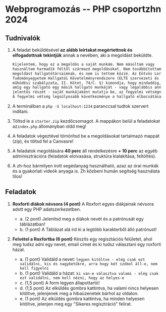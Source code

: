 # Webprogramozás -- PHP csoportzhn 2024

## Tudnivalók

1. A feladat beküldésével **az alább leírtakat megértettnek és elfogadottnak tekintjük** annak a nevében, aki a megoldást beküldte.

    ```txt
    Kijelentem, hogy ez a megoldás a saját munkám. Nem másoltam vagy 
    használtam harmadik féltől származó megoldásokat. Nem továbbítottam 
    megoldást hallgatótársaimnak, és nem is tettem közzé. Az Eötvös Loránd 
    Tudományegyetem Hallgatói Követelményrendszere (ELTE szervezeti és 
    működési szabályzata, II. Kötet, 74/C. §) kimondja, hogy mindaddig, 
    amíg egy hallgató egy másik hallgató munkáját - vagy legalábbis annak 
    jelentős részét - saját munkájaként mutatja be, az fegyelmi vétségnek számít. 
    A fegyelmi vétség legsúlyosabb következménye a hallgató elbocsátása az egyetemről.
    ```

2. A terminálban a `php -S localhost:1234` paranccsal tudtok szervert indítani.  

3. Töltsd le a `starter.zip` kezdőcsomagot. A mappákon belül a feladatokat az`index.php` állományban oldd meg!

4. A feladatok végeztével tömörítsd be a megoldásokat tartalmazó mappát (zip), és töltsd fel a Canvasre!

5. A feladatok megoldására **40 perc** áll rendelkezésre **+ 10 perc** az egyéb adminisztrációra (feladatok elolvasása, struktúra kialakítása, feltöltés).

6. A zh-hoz bármilyen írott segédanyag használható, azaz az órai munkák és a gyakorlati videók anyaga is. Zh közbeni humán segítség használata tilos!

## Feladatok

1. **Roxforti diákok névsora (4 pont)** A Roxfort egyes diákjainak névsora adott egy PHP adatszerkezetben.
    - a\. (2 pont) Jelenítsd meg a diákok nevét és a patrónusát egy táblázatban!
    - b\. (1 pont) A Táblázat alá írd ki a legtöbb karakterből álló patrónust!

2. **Felvétel a Roxfortba (6 pont)** Készíts egy regisztációs felületet, ahol meg tudsz adni egy nevet, email címet és ki tudsz választani egy roxforti házat.
    - a\. (1 pont) Validáld a nevet: `legyen kitöltve - elég csak ezt validálni, kis és nagybetűkre, arra hogy két szóbol áll-e, nem kell figyelni` 
    - b\. (1 pont) Validáld a házat: `ki van-e választva valami - elég csak ezt validálni, nem kell nézni, hogy az helyes-e`
    - c\. (1,5 pont) A form legyen állapottartó!
    - d\. (1,5 pont) Az elküldés gombra kattintva, ha valami nincs helyesen kitöltve, jelenjenek meg a hibaüzenetek bárhol az oldalon.
    - e\. (1 pont) Az elküldés gombra kattintva, ha minden helyesen kitöltve, jelenjen meg egy "Sikeres regisztráció" felirat.

